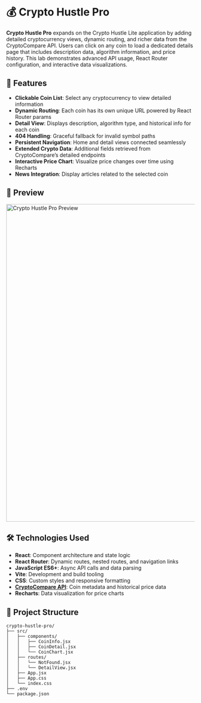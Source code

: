 # 💰 Crypto Hustle Pro
**Crypto Hustle Pro** expands on the Crypto Hustle Lite application by adding detailed cryptocurrency views, dynamic routing, and richer data from the CryptoCompare API. Users can click on any coin to load a dedicated details page that includes description data, algorithm information, and price history. This lab demonstrates advanced API usage, React Router configuration, and interactive data visualizations.

## 🚀 Features
- **Clickable Coin List**: Select any cryptocurrency to view detailed information
- **Dynamic Routing**: Each coin has its own unique URL powered by React Router params
- **Detail View**: Displays description, algorithm type, and historical info for each coin
- **404 Handling**: Graceful fallback for invalid symbol paths
- **Persistent Navigation**: Home and detail views connected seamlessly
- **Extended Crypto Data**: Additional fields retrieved from CryptoCompare’s detailed endpoints
- **Interactive Price Chart**: Visualize price changes over time using Recharts
- **News Integration**: Display articles related to the selected coin

## 📸 Preview
<img src="./public/preview.gif" alt="Crypto Hustle Pro Preview" width="850"/>

## 🛠️ Technologies Used
- **React**: Component architecture and state logic
- **React Router**: Dynamic routes, nested routes, and navigation links
- **JavaScript ES6+**: Async API calls and data parsing
- **Vite**: Development and build tooling
- **CSS**: Custom styles and responsive formatting
- **[CryptoCompare API](https://min-api.cryptocompare.com/)**: Coin metadata and historical price data
- **Recharts**: Data visualization for price charts

## 📁 Project Structure
```
crypto-hustle-pro/
├── src/
│   ├── components/
│   │   ├── CoinInfo.jsx
│   │   ├── CoinDetail.jsx
│   │   └── CoinChart.jsx
│   ├── routes/
│   │   └── NotFound.jsx
│   │   └── DetailView.jsx
│   ├── App.jsx
│   ├── App.css
│   └── index.css
├── .env
└── package.json
```